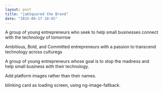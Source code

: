 ```yaml
---
layout: post
title: "jabSquared the Brand"
date: "2015-09-17 10:45"
---
```


A group of young entrepreneurs who seek to help small businesses connect with the technology of tomorrow

Ambitious, Bold, and Committed entrepreneurs with a passion to transcend technology across culturegs

A group of young entrepreneurs whose goal is to stop the madness and help small business with their technology.

Add platform images rather than their names.

blinking card as loading screen, using ng-image-fallback.
